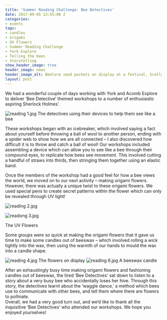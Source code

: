 ```yaml
---
title: 'Summer Reading Challenge: Bee Detectives'
date: 2017-09-05 13:55:00 Z
categories:
- events
tags:
- candles
- origami
- UV Flowers
- Summer Reading Challenge
- York Explore
- Telling the bees
- Storytelling
show_header_image: true
header_image: news
header_image_alt: Beelore seed packets on display at a festival, Scotland 2015
layout: post
---
```


We had a wonderful couple of days working with York and Acomb Explore to deliver ‘Bee Detective’ themed workshops to a number of enthusiastic aspiring Sherlock Holmes’.

![reading 1.jpg](/uploads/reading%201.jpg)
The detectives using their devices to help them see like a bee

These workshops began with an icebreaker, which involved saying a fact about yourself before throwing a ball of wool to another person, ending with a spider web to show how we are all connected – I also discovered how difficult it is to throw and catch a ball of wool!
Our workshops included assembling a device which can allow you to see like a bee through their compound eyes, to replicate how bees see movement. This involved cutting a handful of straws into thirds, then stringing them together using an elastic band.

Once the members of the workshop had a good feel for how a bee views the world, we moved on to our next activity – making origami flowers. However, there was actually a unique twist to these origami flowers. We used special pens to create secret patterns within the flower which can only be revealed through UV light!

![reading 2.jpg](/uploads/reading%202.jpg)

![readong 3.jpg](/uploads/readong%203.jpg)

The UV Flowers

Some groups were so quick at making the origami flowers that it gave us time to make some candles out of beeswax – which involved rolling a wick tightly into the wax, then using the warmth of our hands to mould the wax into a candle shape.

![reading 4.jpg](/uploads/reading%204.jpg)
The flowers on display
![reading 6.jpg](/uploads/reading%206.jpg)
A beeswax candle

After an exhaustingly busy time making origami flowers and fashioning candles out of beeswax, the tired ‘Bee Detectives’ sat down to listen to a story about a very busy bee who accidentally loses her hive. Through this story, the detectives learnt about the ‘waggle dance,’ a method which bees use to communicate with other bees, and tell them where there are flowers to pollinate.\
Overall, we had a very good turn out, and we’d like to thank all the inquisitive ‘Bee Detectives’ who attended our workshops. We hope you enjoyed yourselves!
